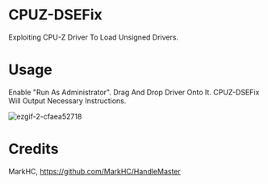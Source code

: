 # CPUZ-DSEFix
Exploiting CPU-Z Driver To Load Unsigned Drivers.

# Usage
Enable "Run As Administrator". Drag And Drop Driver Onto It. CPUZ-DSEFix Will Output Necessary Instructions.

![ezgif-2-cfaea52718](https://user-images.githubusercontent.com/25548756/29171024-48daeac8-7ddb-11e7-9e4f-bcc62a820d19.gif)

# Credits
MarkHC, https://github.com/MarkHC/HandleMaster
